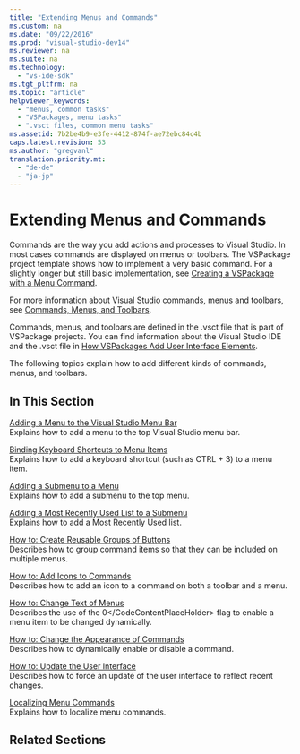 ```yaml
---
title: "Extending Menus and Commands"
ms.custom: na
ms.date: "09/22/2016"
ms.prod: "visual-studio-dev14"
ms.reviewer: na
ms.suite: na
ms.technology: 
  - "vs-ide-sdk"
ms.tgt_pltfrm: na
ms.topic: "article"
helpviewer_keywords: 
  - "menus, common tasks"
  - "VSPackages, menu tasks"
  - ".vsct files, common menu tasks"
ms.assetid: 7b2be4b9-e3fe-4412-874f-ae72ebc84c4b
caps.latest.revision: 53
ms.author: "gregvanl"
translation.priority.mt: 
  - "de-de"
  - "ja-jp"
---
```

# Extending Menus and Commands
Commands are the way you add actions and processes to Visual Studio. In most cases commands are displayed on menus or toolbars. The VSPackage project template shows how to implement a very basic command. For a slightly longer but still basic implementation, see [Creating a VSPackage with a Menu Command](../vs140/creating-an-extension-with-a-menu-command.md).  
  
 For more information about Visual Studio commands, menus and toolbars, see [Commands, Menus, and Toolbars](../vs140/commands--menus--and-toolbars.md).  
  
 Commands, menus, and toolbars are defined in the .vsct file that is part of VSPackage projects. You can find information about the Visual Studio IDE and the .vsct file in [How VSPackages Add User Interface Elements](../vs140/how-vspackages-add-user-interface-elements.md).  
  
 The following topics explain how to add different kinds of commands, menus, and toolbars.  
  
## In This Section  
 [Adding a Menu to the Visual Studio Menu Bar](../vs140/adding-a-menu-to-the-visual-studio-menu-bar.md)  
 Explains how to add a menu to the top Visual Studio menu bar.  
  
 [Binding Keyboard Shortcuts to Menu Items](../vs140/binding-keyboard-shortcuts-to-menu-items.md)  
 Explains how to add a keyboard shortcut (such as CTRL + 3) to a menu item.  
  
 [Adding a Submenu to a Menu](../vs140/adding-a-submenu-to-a-menu.md)  
 Explains how to add a submenu to the top menu.  
  
 [Adding a Most Recently Used List to a Submenu](../vs140/adding-a-most-recently-used-list-to-a-submenu.md)  
 Explains how to add a Most Recently Used list.  
  
 [How to: Create Reusable Groups of Buttons](../vs140/creating-reusable-groups-of-buttons.md)  
 Describes how to group command items so that they can be included on multiple menus.  
  
 [How to: Add Icons to Commands](../vs140/adding-icons-to-menu-commands.md)  
 Describes how to add an icon to a command on both a toolbar and a menu.  
  
 [How to: Change Text of Menus](../vs140/changing-the-text-of-a-menu-command.md)  
 Describes the use of the <CodeContentPlaceHolder>0\</CodeContentPlaceHolder> flag to enable a menu item to be changed dynamically.  
  
 [How to: Change the Appearance of Commands](../vs140/changing-the-appearance-of-a-command.md)  
 Describes how to dynamically enable or disable a command.  
  
 [How to: Update the User Interface](../vs140/updating-the-user-interface.md)  
 Describes how to force an update of the user interface to reflect recent changes.  
  
 [Localizing Menu Commands](../vs140/localizing-menu-commands.md)  
 Explains how to localize menu commands.  
  
## Related Sections